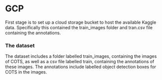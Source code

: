 # GCP
First stage is to set up a cloud storage bucket to host the available Kaggle data.
Specifically this contained the train_images folder and tran.csv file containing the annotations.  

### The dataset
The dataset includes a folder labelled train_images, containing the images of COTS, as well as a csv file labelled train, containing the annotations of these images. 
The annotations include labelled object detection boxes for COTS in the images.

